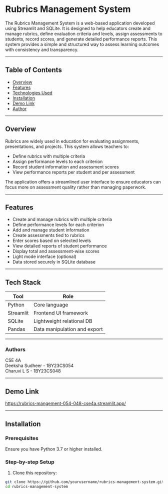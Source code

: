 # Rubrics Management System

The Rubrics Management System is a web-based application developed using Streamlit and SQLite. It is designed to help educators create and manage rubrics, define evaluation criteria and levels, assign assessments to students, record scores, and generate detailed performance reports. This system provides a simple and structured way to assess learning outcomes with consistency and transparency.

---

## Table of Contents

- [Overview](#overview)
- [Features](#features)
- [Technologies Used](#TechStack)
- [Installation](#installation)
- [Demo Link](#DemoLink)
- [Author](#author)

---

## Overview

Rubrics are widely used in education for evaluating assignments, presentations, and projects. This system allows teachers to:

- Define rubrics with multiple criteria
- Assign performance levels to each criterion
- Record student information and assessment scores
- View performance reports per student and per assessment

The application offers a streamlined user interface to ensure educators can focus more on assessment quality rather than managing paperwork.

---

## Features

- Create and manage rubrics with multiple criteria
- Define performance levels for each criterion
- Add and manage student information
- Create assessments tied to rubrics
- Enter scores based on selected levels
- View detailed reports of student performance
- Display total and assessment-wise scores
- Light mode interface (optional)
- Data stored securely in SQLite database

---

## Tech Stack

| Tool        | Role                         |
|-------------|------------------------------|
| Python      | Core language                |
| Streamlit   | Frontend UI framework        |
| SQLite      | Lightweight relational DB    |
| Pandas      | Data manipulation and export |

---
### Authors

CSE 4A  
Deeksha Sudheer - 1BY23CS054  
Charuvi L S - 1BY23CS048

---
## Demo Link
https://rubrics-mangement-054-048-cse4a.streamlit.app/

---
## Installation

### Prerequisites

Ensure you have Python 3.7 or higher installed.

### Step-by-step Setup

1. Clone this repository:

```bash
git clone https://github.com/yourusername/rubrics-management-system.git
cd rubrics-management-system

